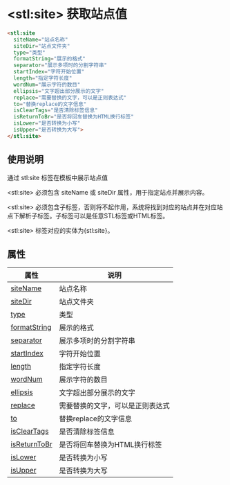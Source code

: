 ﻿# &lt;stl:site&gt; 获取站点值

```html
<stl:site
  siteName="站点名称"
  siteDir="站点文件夹"
  type="类型"
  formatString="展示的格式"
  separator="展示多项时的分割字符串"
  startIndex="字符开始位置"
  length="指定字符长度"
  wordNum="展示字符的数目"
  ellipsis="文字超出部分展示的文字"
  replace="需要替换的文字，可以是正则表达式"
  to="替换replace的文字信息"
  isClearTags="是否清除标签信息"
  isReturnToBr="是否将回车替换为HTML换行标签"
  isLower="是否转换为小写"
  isUpper="是否转换为大写">
</stl:site>
```

## 使用说明

通过 stl:site 标签在模板中展示站点值

&lt;stl:site&gt; 必须包含 siteName 或 siteDir 属性，用于指定站点并展示内容。

&lt;stl:site&gt; 必须包含子标签，否则将不起作用，系统将找到对应的站点并在对应站点下解析子标签。子标签可以是任意STL标签或HTML标签。

&lt;stl:site&gt; 标签对应的实体为{stl:site}。

## 属性

| 属性                                            | 说明                             |
| ----------------------------------------------- | -------------------------------- |
| [siteName](site/attributes?id=siteName)         | 站点名称                         |
| [siteDir](site/attributes?id=siteDir)           | 站点文件夹                       |
| [type](site/attributes?id=type)                 | 类型                             |
| [formatString](site/attributes?id=formatString) | 展示的格式                       |
| [separator](site/attributes?id=separator)       | 展示多项时的分割字符串           |
| [startIndex](site/attributes?id=startIndex)     | 字符开始位置                     |
| [length](site/attributes?id=length)             | 指定字符长度                     |
| [wordNum](site/attributes?id=wordNum)           | 展示字符的数目                   |
| [ellipsis](site/attributes?id=ellipsis)         | 文字超出部分展示的文字           |
| [replace](site/attributes?id=replace)           | 需要替换的文字，可以是正则表达式 |
| [to](site/attributes?id=to)                     | 替换replace的文字信息            |
| [isClearTags](site/attributes?id=isClearTags)   | 是否清除标签信息                 |
| [isReturnToBr](site/attributes?id=isReturnToBr) | 是否将回车替换为HTML换行标签     |
| [isLower](site/attributes?id=isLower)           | 是否转换为小写                   |
| [isUpper](site/attributes?id=isUpper)           | 是否转换为大写                   |